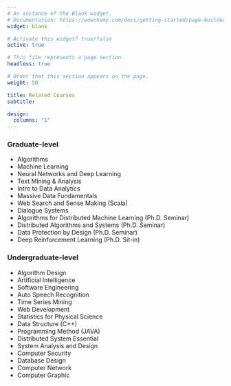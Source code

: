 ```yaml
---
# An instance of the Blank widget.
# Documentation: https://wowchemy.com/docs/getting-started/page-builder/
widget: blank

# Activate this widget? true/false
active: true

# This file represents a page section.
headless: true

# Order that this section appears on the page.
weight: 50

title: Related Courses
subtitle:

design:
  columns: "1"
---
```


<div class="container">
    <div class="row">
        <div class="col-sm">
            <h3>Graduate-level</h3>
            <ul>
                <li>Algorithms</li>
                <li>Machine Learning</li>
                <li>Neural Networks and Deep Learning</li>
                <li>Text Mining & Analysis</li>
                <li>Intro to Data Analytics</li>
                <li>Massive Data Fundamentals</li>
                <li>Web Search and Sense Making (Scala)</li>
                <li>Dialogue Systems</li>
                <li>Algorithms for Distributed Machine Learning (Ph.D. Seminar)</li>
                <li>Distributed Algorithms and Systems (Ph.D. Seminar)</li>
                <li>Data Protection by Design (Ph.D. Seminar)</li>
                <li>Deep Reinforcement Learning (Ph.D. Sit-in)</li>
            </ul>
        </div>
        <div class="col-sm">
            <h3>Undergraduate-level</h3>
            <ul>
                <li>Algorithm Design</li>
                <li>Artificial Intelligence</li>
                <li>Software Engineering</li>
                <li>Auto Speech Recognition</li>
                <li>Time Series Mining</li>
                <li>Web Development</li>
                <li>Statistics for Physical Science</li>
                <li>Data Structure (C++)</li>
                <li>Programming Method (JAVA)</li>
                <li>Distributed System Essential</li>
                <li>System Analysis and Design</li>
                <li>Computer Security</li>
                <li>Database Design</li>
                <li>Computer Network</li>
                <li>Computer Graphic</li>
            </ul>
        </div>
    </div>
</div>

